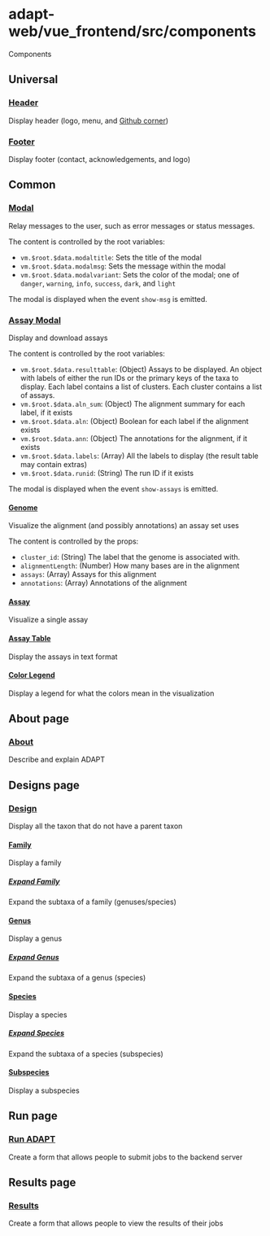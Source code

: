 # adapt-web/vue_frontend/src/components
Components

## Universal

### [Header](Header.vue)
Display header (logo, menu, and [Github corner](https://tholman.com/github-corners/))

### [Footer](Footer.vue)
Display footer (contact, acknowledgements, and logo)


## Common

### [Modal](Modal.vue)
Relay messages to the user, such as error messages or status messages.

The content is controlled by the root variables:
* `vm.$root.$data.modaltitle`: Sets the title of the modal
* `vm.$root.$data.modalmsg`: Sets the message within the modal
* `vm.$root.$data.modalvariant`: Sets the color of the modal; one of `danger`, `warning`, `info`, `success`, `dark`, and `light`

The modal is displayed when the event `show-msg` is emitted.

### [Assay Modal](AssayModal.vue)
Display and download assays

The content is controlled by the root variables:
* `vm.$root.$data.resulttable`: (Object) Assays to be displayed. An object with labels of either the run IDs or the primary keys of the taxa to display. Each label contains a list of clusters. Each cluster contains a list of assays.
* `vm.$root.$data.aln_sum`: (Object) The alignment summary for each label, if it exists
* `vm.$root.$data.aln`: (Object) Boolean for each label if the alignment exists
* `vm.$root.$data.ann`: (Object) The annotations for the alignment, if it exists
* `vm.$root.$data.labels`: (Array) All the labels to display (the result table may contain extras)
* `vm.$root.$data.runid`: (String) The run ID if it exists

The modal is displayed when the event `show-assays` is emitted.

#### [Genome](Genome.vue)
Visualize the alignment (and possibly annotations) an assay set uses

The content is controlled by the props:
* `cluster_id`: (String) The label that the genome is associated with.
* `alignmentLength`: (Number) How many bases are in the alignment
* `assays`: (Array) Assays for this alignment
* `annotations`: (Array) Annotations of the alignment

#### [Assay](Assay.vue)
Visualize a single assay

#### [Assay Table](AssayTable.vue)
Display the assays in text format

#### [Color Legend](ColorLegend.vue)
Display a legend for what the colors mean in the visualization


## About page

### [About](About.vue)
Describe and explain ADAPT


## Designs page

### [Design](Design.vue)
Display all the taxon that do not have a parent taxon

#### [Family](Family.vue)
Display a family

##### [Expand Family](ExpandFamily.vue)
Expand the subtaxa of a family (genuses/species)

#### [Genus](Genus.vue)
Display a genus

##### [Expand Genus](ExpandGenus.vue)
Expand the subtaxa of a genus (species)

#### [Species](Species.vue)
Display a species

##### [Expand Species](ExpandSpecies.vue)
Expand the subtaxa of a species (subspecies)

#### [Subspecies](Subspecies.vue)
Display a subspecies


## Run page
### [Run ADAPT](RunADAPT.vue)
Create a form that allows people to submit jobs to the backend server


## Results page
### [Results](Results.vue)
Create a form that allows people to view the results of their jobs
